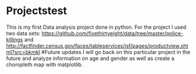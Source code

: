 # Projectstest
This is my first Data analysis project done in python.
For the project I used two data sets: https://github.com/fivethirtyeight/data/tree/master/police-killings and  http://factfinder.census.gov/faces/tableservices/jsf/pages/productview.xhtml?src=bkmkl
#Future updates
I will go back on this particular project in the future and analyze information on age and gender as well as create a choropleth map with matplotlib.




